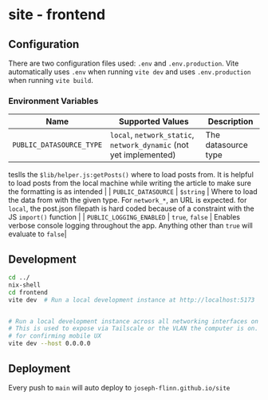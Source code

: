 # site - frontend

## Configuration

There are two configuration files used: `.env` and `.env.production`. Vite automatically uses `.env` when running `vite
dev` and uses `.env.production` when running `vite build`.

### Environment Variables

| Name | Supported Values | Description |
| ---- | ---------------- | ----------- |
| `PUBLIC_DATASOURCE_TYPE` | `local`, `network_static`, `network_dynamic` (not yet implemented) | The datasource type
teslls the `$lib/helper.js:getPosts()` where to load posts from. It is helpful to load posts from the local machine
while writing the article to make sure the formatting is as intended |
| `PUBLIC_DATASOURCE` | `$string` | Where to load the data from with the given type. For `network_*`, an URL is
expected. for `local`, the post.json filepath is hard coded because of a constraint with the JS `import()` function |
| `PUBLIC_LOGGING_ENABLED` | `true`, `false` | Enables verbose console logging throughout the app. Anything other than
`true` will evaluate to `false`|


## Development
```bash
cd ../
nix-shell
cd frontend
vite dev  # Run a local development instance at http://localhost:5173


# Run a local development instance across all networking interfaces on port 5173. 
# This is used to expose via Tailscale or the VLAN the computer is on. Mostly used
# for confirming mobile UX
vite dev --host 0.0.0.0  
```


## Deployment
Every push to `main` will auto deploy to `joseph-flinn.github.io/site`
